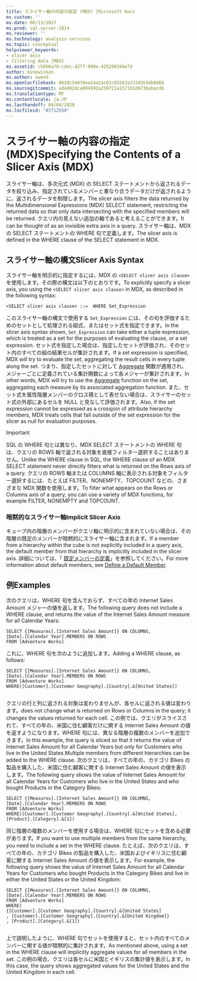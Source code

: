 ```yaml
---
title: スライサー軸の内容の指定 (MDX) |Microsoft Docs
ms.custom: ''
ms.date: 06/13/2017
ms.prod: sql-server-2014
ms.reviewer: ''
ms.technology: analysis-services
ms.topic: conceptual
helpviewer_keywords:
- slicer axis
- filtering data [MDX]
ms.assetid: c56b0a70-cdec-427f-990e-425290344e7d
author: minewiskan
ms.author: owend
ms.openlocfilehash: 8620c54970ea14a2ac01c85262a372d2b3db0d68
ms.sourcegitcommit: ad4d92dce894592a259721a1571b1d8736abacdb
ms.translationtype: MT
ms.contentlocale: ja-JP
ms.lasthandoff: 08/04/2020
ms.locfileid: "87712558"
---
```

# <a name="specifying-the-contents-of-a-slicer-axis-mdx"></a><span data-ttu-id="653de-102">スライサー軸の内容の指定 (MDX)</span><span class="sxs-lookup"><span data-stu-id="653de-102">Specifying the Contents of a Slicer Axis (MDX)</span></span>
  <span data-ttu-id="653de-103">スライサー軸は、多次元式 (MDX) の SELECT ステートメントから返されるデータを絞り込み、指定されているメンバーと重なり合うデータだけが返されるように、返されるデータを制限します。</span><span class="sxs-lookup"><span data-stu-id="653de-103">The slicer axis filters the data returned by the Multidimensional Expressions (MDX) SELECT statement, restricting the returned data so that only data intersecting with the specified members will be returned.</span></span> <span data-ttu-id="653de-104">クエリ内の見えない追加の軸であると考えることができます。</span><span class="sxs-lookup"><span data-stu-id="653de-104">It can be thought of as an invisible extra axis in a query.</span></span> <span data-ttu-id="653de-105">スライサー軸は、MDX の SELECT ステートメントの WHERE 句で定義します。</span><span class="sxs-lookup"><span data-stu-id="653de-105">The slicer axis is defined in the WHERE clause of the SELECT statement in MDX.</span></span>  
  
## <a name="slicer-axis-syntax"></a><span data-ttu-id="653de-106">スライサー軸の構文</span><span class="sxs-lookup"><span data-stu-id="653de-106">Slicer Axis Syntax</span></span>  
 <span data-ttu-id="653de-107">スライサー軸を明示的に指定するには、MDX の `<SELECT slicer axis clause>` を使用します。その際の構文は以下のとおりです。</span><span class="sxs-lookup"><span data-stu-id="653de-107">To explicitly specify a slicer axis, you  using the `<SELECT slicer axis clause>` in MDX, as described in the following syntax:</span></span>  
  
```  
<SELECT slicer axis clause> ::=  WHERE Set_Expression  
```  
  
 <span data-ttu-id="653de-108">このスライサー軸の構文で使用する `Set_Expression` には、その句を評価するためのセットとして処理される組式、またはセット式を指定できます。</span><span class="sxs-lookup"><span data-stu-id="653de-108">In the slicer axis syntax shown, `Set_Expression` can take either a tuple expression, which is treated as a set for the purposes of evaluating the clause, or a set expression.</span></span> <span data-ttu-id="653de-109">セット式を指定した場合は、指定したセットが評価され、そのセット内のすべての組の結果セルが集計されます。</span><span class="sxs-lookup"><span data-stu-id="653de-109">If a set expression is specified, MDX will try to evaluate the set, aggregating the result cells in every tuple along the set.</span></span> <span data-ttu-id="653de-110">つまり、指定したセットに対して [Aggregate](/sql/mdx/aggregate-mdx) 関数が適用され、メジャーごとに定義されている集計関数によって各メジャーが集計されます。</span><span class="sxs-lookup"><span data-stu-id="653de-110">In other words, MDX will try to use the [Aggregate](/sql/mdx/aggregate-mdx) function on the set, aggregating each measure by its associated aggregation function.</span></span> <span data-ttu-id="653de-111">また、セット式を属性階層メンバーのクロス積として表せない場合は、スライサーのセット式の外部にあるセルを NULL と見なして評価されます。</span><span class="sxs-lookup"><span data-stu-id="653de-111">Also, if the set expression cannot be expressed as a crossjoin of attribute hierarchy members, MDX treats cells that fall outside of the set expression for the slicer as null for evaluation purposes.</span></span>  
  
> [!IMPORTANT]  
>  <span data-ttu-id="653de-112">SQL の WHERE 句とは異なり、MDX SELECT ステートメントの WHERE 句は、クエリの ROWS 軸で返される対象を直接フィルター選択することはありません。</span><span class="sxs-lookup"><span data-stu-id="653de-112">Unlike the WHERE clause in SQL, the WHERE clause of an MDX SELECT statement never directly filters what is returned on the Rows axis of a query.</span></span> <span data-ttu-id="653de-113">クエリの ROWS 軸または COLUMNS 軸に表示される対象をフィルター選択するには、たとえば FILTER、NONEMPTY、TOPCOUNT などの、さまざまな MDX 関数を使用します。</span><span class="sxs-lookup"><span data-stu-id="653de-113">To filter what appears on the Rows or Columns axis of a query, you can use a variety of MDX functions, for example FILTER, NONEMPTY and TOPCOUNT.</span></span>  
  
### <a name="implicit-slicer-axis"></a><span data-ttu-id="653de-114">暗黙的なスライサー軸</span><span class="sxs-lookup"><span data-stu-id="653de-114">Implicit Slicer Axis</span></span>  
 <span data-ttu-id="653de-115">キューブ内の階層のメンバーがクエリ軸に明示的に含まれていない場合は、その階層の既定のメンバーが暗黙的にスライサー軸に含まれます。</span><span class="sxs-lookup"><span data-stu-id="653de-115">If a member from a hierarchy within the cube is not explicitly included in a query axis, the default member from that hierarchy is implicitly included in the slicer axis.</span></span> <span data-ttu-id="653de-116">詳細については、「 [既定メンバーの定義](../attribute-properties-define-a-default-member.md)」を参照してください。</span><span class="sxs-lookup"><span data-stu-id="653de-116">For more information about default members, see [Define a Default Member](../attribute-properties-define-a-default-member.md).</span></span>  
  
## <a name="examples"></a><span data-ttu-id="653de-117">例</span><span class="sxs-lookup"><span data-stu-id="653de-117">Examples</span></span>  
 <span data-ttu-id="653de-118">次のクエリは、WHERE 句を含んでおらず、すべての年の Internet Sales Amount メジャーの値を返します。</span><span class="sxs-lookup"><span data-stu-id="653de-118">The following query does not include a WHERE clause, and returns the value of the Internet Sales Amount measure for all Calendar Years:</span></span>  
  
```  
SELECT {[Measures].[Internet Sales Amount]} ON COLUMNS,  
[Date].[Calendar Year].MEMBERS ON ROWS  
FROM [Adventure Works]  
```  
  
 <span data-ttu-id="653de-119">これに、WHERE 句を次のように追加します。</span><span class="sxs-lookup"><span data-stu-id="653de-119">Adding a WHERE clause, as follows:</span></span>  
  
```  
SELECT {[Measures].[Internet Sales Amount]} ON COLUMNS,  
[Date].[Calendar Year].MEMBERS ON ROWS  
FROM [Adventure Works]  
WHERE([Customer].[Customer Geography].[Country].&[United States])  
  
```  
  
 <span data-ttu-id="653de-120">クエリの行と列に返される対象は変わりませんが、各セルに返される値は変わります。</span><span class="sxs-lookup"><span data-stu-id="653de-120">does not change what is returned on Rows or Columns in the query; it changes the values returned for each cell.</span></span> <span data-ttu-id="653de-121">この例では、クエリがスライスされて、すべての年の、米国に住む顧客だけに関する Internet Sales Amount の値を返すようになります。WHERE 句には、異なる階層の複数のメンバーを追加できます。</span><span class="sxs-lookup"><span data-stu-id="653de-121">In this example, the query is sliced so that it returns the value of Internet Sales Amount for all Calendar Years but only for Customers who live in the United States.Multiple members from different hierarchies can be added to the WHERE clause.</span></span> <span data-ttu-id="653de-122">次のクエリは、すべての年の、カテゴリ Bikes の製品を購入した、米国に住む顧客に関する Internet Sales Amount の値を表示します。</span><span class="sxs-lookup"><span data-stu-id="653de-122">The following query shows the value of Internet Sales Amount for all Calendar Years for Customers who live in the United States and who bought Products in the Category Bikes:</span></span>  
  
```  
SELECT {[Measures].[Internet Sales Amount]} ON COLUMNS,  
[Date].[Calendar Year].MEMBERS ON ROWS  
FROM [Adventure Works]  
WHERE([Customer].[Customer Geography].[Country].&[United States], [Product].[Category].&[1])  
```  
  
 <span data-ttu-id="653de-123">同じ階層の複数のメンバーを使用する場合は、WHERE 句にセットを含める必要があります。</span><span class="sxs-lookup"><span data-stu-id="653de-123">If you want to use multiple members from the same hierarchy, you need to include a set in the WHERE clause.</span></span> <span data-ttu-id="653de-124">たとえば、次のクエリは、すべての年の、カテゴリ Bikes の製品を購入した、米国およびイギリスに住む顧客に関する Internet Sales Amount の値を表示します。</span><span class="sxs-lookup"><span data-stu-id="653de-124">For example, the following query shows the value of Internet Sales Amount for all Calendar Years for Customers who bought Products in the Category Bikes and live in either the United States or the United Kingdom:</span></span>  
  
```  
SELECT {[Measures].[Internet Sales Amount]} ON COLUMNS,  
[Date].[Calendar Year].MEMBERS ON ROWS  
FROM [Adventure Works]  
WHERE(  
{[Customer].[Customer Geography].[Country].&[United States]  
, [Customer].[Customer Geography].[Country].&[United Kingdom]}  
, [Product].[Category].&[1])  
  
```  
  
 <span data-ttu-id="653de-125">上で説明したように、WHERE 句でセットを使用すると、セット内のすべてのメンバーに関する値が暗黙的に集計されます。</span><span class="sxs-lookup"><span data-stu-id="653de-125">As mentioned above, using a set in the WHERE clause will implicitly aggregate values for all members in the set.</span></span> <span data-ttu-id="653de-126">この例の場合、クエリは各セルに米国とイギリスの集計値を表示します。</span><span class="sxs-lookup"><span data-stu-id="653de-126">In this case, the query shows aggregated values for the United States and the United Kingdom in each cell.</span></span>  
  
  
